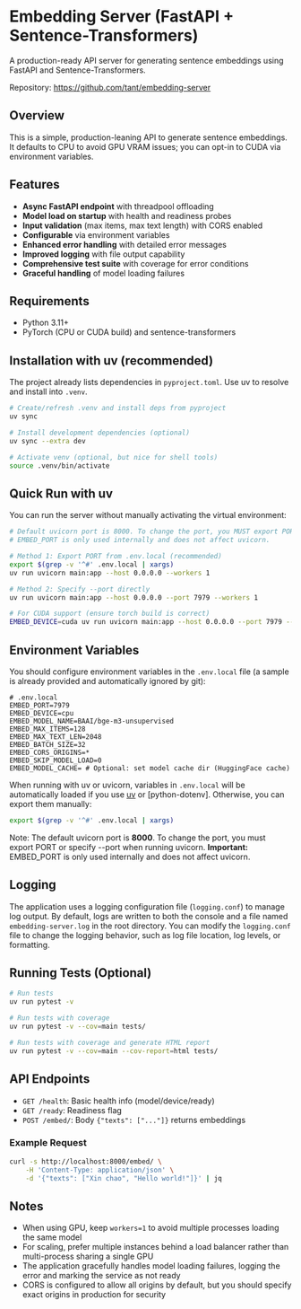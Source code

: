 # Embedding Server (FastAPI + Sentence-Transformers)

A production-ready API server for generating sentence embeddings using FastAPI and Sentence-Transformers.

Repository: https://github.com/tant/embedding-server

## Overview

This is a simple, production-leaning API to generate sentence embeddings. It defaults to CPU to avoid GPU VRAM issues; you can opt-in to CUDA via environment variables.

## Features

- **Async FastAPI endpoint** with threadpool offloading
- **Model load on startup** with health and readiness probes
- **Input validation** (max items, max text length) with CORS enabled
- **Configurable** via environment variables
- **Enhanced error handling** with detailed error messages
- **Improved logging** with file output capability
- **Comprehensive test suite** with coverage for error conditions
- **Graceful handling** of model loading failures

## Requirements

- Python 3.11+
- PyTorch (CPU or CUDA build) and sentence-transformers

## Installation with uv (recommended)

The project already lists dependencies in `pyproject.toml`. Use uv to resolve and install into `.venv`.

```bash
# Create/refresh .venv and install deps from pyproject
uv sync

# Install development dependencies (optional)
uv sync --extra dev

# Activate venv (optional, but nice for shell tools)
source .venv/bin/activate
```

## Quick Run with uv

You can run the server without manually activating the virtual environment:

```bash
# Default uvicorn port is 8000. To change the port, you MUST export PORT or specify --port when running uvicorn.
# EMBED_PORT is only used internally and does not affect uvicorn.

# Method 1: Export PORT from .env.local (recommended)
export $(grep -v '^#' .env.local | xargs)
uv run uvicorn main:app --host 0.0.0.0 --workers 1

# Method 2: Specify --port directly
uv run uvicorn main:app --host 0.0.0.0 --port 7979 --workers 1

# For CUDA support (ensure torch build is correct)
EMBED_DEVICE=cuda uv run uvicorn main:app --host 0.0.0.0 --port 7979 --workers 1
```

## Environment Variables

You should configure environment variables in the `.env.local` file (a sample is already provided and automatically ignored by git):

```env
# .env.local
EMBED_PORT=7979
EMBED_DEVICE=cpu
EMBED_MODEL_NAME=BAAI/bge-m3-unsupervised
EMBED_MAX_ITEMS=128
EMBED_MAX_TEXT_LEN=2048
EMBED_BATCH_SIZE=32
EMBED_CORS_ORIGINS=*
EMBED_SKIP_MODEL_LOAD=0
EMBED_MODEL_CACHE= # Optional: set model cache dir (HuggingFace cache)
```

When running with uv or uvicorn, variables in `.env.local` will be automatically loaded if you use [uv](https://github.com/astral-sh/uv) or [python-dotenv]. Otherwise, you can export them manually:

```bash
export $(grep -v '^#' .env.local | xargs)
```

Note: The default uvicorn port is **8000**. To change the port, you must export PORT or specify --port when running uvicorn. 
**Important:** EMBED_PORT is only used internally and does not affect uvicorn.

## Logging

The application uses a logging configuration file (`logging.conf`) to manage log output. By default, logs are written to both the console and a file named `embedding-server.log` in the root directory. You can modify the `logging.conf` file to change the logging behavior, such as log file location, log levels, or formatting.

## Running Tests (Optional)

```bash
# Run tests
uv run pytest -v

# Run tests with coverage
uv run pytest -v --cov=main tests/

# Run tests with coverage and generate HTML report
uv run pytest -v --cov=main --cov-report=html tests/
```

## API Endpoints

- `GET /health`: Basic health info (model/device/ready)
- `GET /ready`: Readiness flag
- `POST /embed/`: Body `{"texts": ["..."]}` returns embeddings

### Example Request

```bash
curl -s http://localhost:8000/embed/ \
    -H 'Content-Type: application/json' \
    -d '{"texts": ["Xin chao", "Hello world!"]}' | jq
```

## Notes

- When using GPU, keep `workers=1` to avoid multiple processes loading the same model
- For scaling, prefer multiple instances behind a load balancer rather than multi-process sharing a single GPU
- The application gracefully handles model loading failures, logging the error and marking the service as not ready
- CORS is configured to allow all origins by default, but you should specify exact origins in production for security